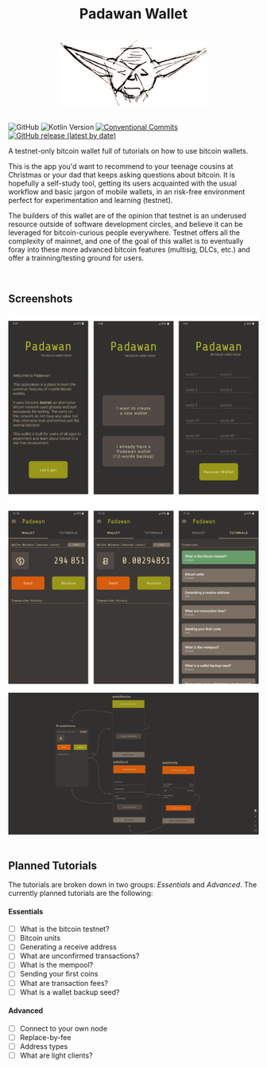 <div align="center" >
  <h1>Padawan Wallet</h1>
</div>
<br/>
<div align="center">
  <img src="./images/logo_0.1.0.png" alt="Logo 0.1.0" width="300">
</div>
<br/>

![GitHub](https://img.shields.io/github/license/thunderbiscuit/padawan-wallet?color=brightgreen) ![Kotlin Version](https://img.shields.io/badge/kotlin-v1.4.21-orange) [![Conventional Commits](https://img.shields.io/badge/conventional%20commits-1.0.0-yellow.svg)](https://conventionalcommits.org) [![GitHub release (latest by date)](https://img.shields.io/github/v/release/thunderbiscuit/padawan-wallet)](https://github.com/thunderbiscuit/padawan-wallet/releases)

A testnet-only bitcoin wallet full of tutorials on how to use bitcoin wallets.

This is the app you'd want to recommend to your teenage cousins at Christmas or your dad that keeps asking questions about bitcoin. It is hopefully a self-study tool, getting its users acquainted with the usual workflow and basic jargon of mobile wallets, in an risk-free environment perfect for experimentation and learning (testnet).

The builders of this wallet are of the opinion that testnet is an underused resource outside of software development circles, and believe it can be leveraged for bitcoin-curious people everywhere. Testnet offers all the complexity of mainnet, and one of the goal of this wallet is to eventually foray into these more advanced bitcoin features (multisig, DLCs, etc.) and offer a trainning/testing ground for users.

<br/>

## Screenshots
<div align="center" >
  <img src="./images/screenshots-intro.png" alt="Padawan Screenshot Intro" width="700">
  <img src="./images/screenshots-home.png" alt="Padawan Screenshot Home" width="700">
  <img src="./images/padawan-wallet-navigation.png" alt="Padawan Wallet Navigation" width="700">
</div>
<br />

## Planned Tutorials
The tutorials are broken down in two groups: _Essentials_ and _Advanced_. The currently planned tutorials are the following:

#### Essentials
- [ ] What is the bitcoin testnet?  
- [ ] Bitcoin units  
- [ ] Generating a receive address  
- [ ] What are unconfirmed transactions?  
- [ ] What is the mempool?  
- [ ] Sending your first coins  
- [ ] What are transaction fees?  
- [ ] What is a wallet backup seed?  

#### Advanced
- [ ] Connect to your own node  
- [ ] Replace-by-fee  
- [ ] Address types  
- [ ] What are light clients?  
